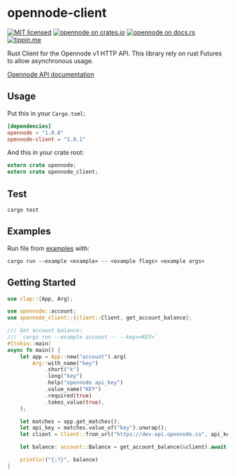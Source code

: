 # opennode-client

[![MIT licensed](https://img.shields.io/badge/license-MIT-blue.svg)](https://github.com/edouardparis/opennode-rs/blob/master/LICENSE)
[![opennode on crates.io](https://img.shields.io/crates/v/opennode-client.svg)](https://crates.io/crates/opennode-client)
[![opennode on docs.rs](https://docs.rs/opennode-client/badge.svg)](https://docs.rs/opennode-client)
[![tippin.me](https://badgen.net/badge/%E2%9A%A1%EF%B8%8Ftippin.me/@edouardparis/F0918E)](https://tippin.me/@edouardparis)

Rust Client for the Opennode v1 HTTP API.
This library rely on rust Futures to allow asynchronous usage.

[Opennode API documentation](https://developers.opennode.co)

## Usage

Put this in your `Cargo.toml`:

```toml
[dependencies]
opennode = "1.0.0"
opennode-client = "1.0.1"
```

And this in your crate root:

```rust
extern crate opennode;
extern crate opennode_client;
```

## Test

```
cargo test
```

## Examples

Run file from [examples](./examples) with:

```
cargo run --example <example> -- <example flags> <example args>
```

## Getting Started

```rust
use clap::{App, Arg};

use opennode::account;
use opennode_client::{client::Client, get_account_balance};

/// Get account balance:
/// `cargo run --example account -- --key=<KEY>`
#[tokio::main]
async fn main() {
    let app = App::new("account").arg(
        Arg::with_name("key")
            .short("k")
            .long("key")
            .help("opennode api_key")
            .value_name("KEY")
            .required(true)
            .takes_value(true),
    );

    let matches = app.get_matches();
    let api_key = matches.value_of("key").unwrap();
    let client = Client::from_url("https://dev-api.opennode.co", api_key);

    let balance: account::Balance = get_account_balance(&client).await.unwrap();

    println!("{:?}", balance)
}
```
